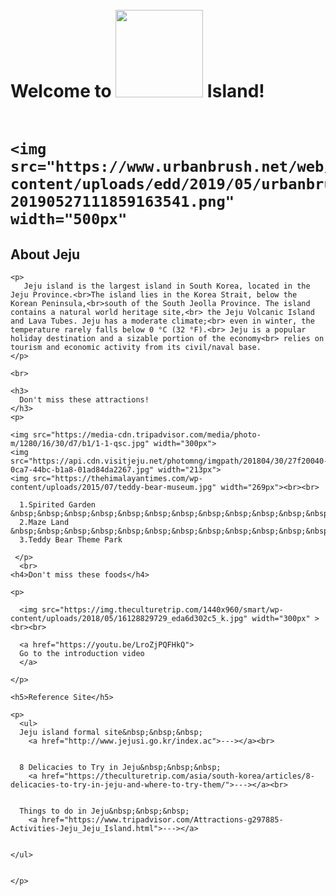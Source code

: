 <!DOCTYPE html>
<html>
  <head>
    <meta charset="utf-8">
    <link rel="stylesheet" type="text/css" href="style.css">
    <title>Jeju Island introduction site</title>
  </head>

<body>
  
  <h1>
    <br>
    Welcome to <img src="https://upload.wikimedia.org/wikipedia/en/thumb/b/bd/Logo_of_Jeju_Province%2C_South_Korea.svg/1200px-Logo_of_Jeju_Province%2C_South_Korea.svg.png" width="140px"> Island!<br><br>
    
    <img src="https://www.urbanbrush.net/web/wp-content/uploads/edd/2019/05/urbanbrush-20190527111859163541.png" width="500px"
    
  </h1>
    
  <h2>
    About Jeju  
  </h2>
    
    <p>
       Jeju island is the largest island in South Korea, located in the Jeju Province.<br>The island lies in the Korea Strait, below the Korean Peninsula,<br>south of the South Jeolla Province. The island contains a natural world heritage site,<br> the Jeju Volcanic Island and Lava Tubes. Jeju has a moderate climate;<br> even in winter, the temperature rarely falls below 0 °C (32 °F).<br> Jeju is a popular holiday destination and a sizable portion of the economy<br> relies on tourism and economic activity from its civil/naval base.
    </p>
    
</body>
  
  <body1>
    
    <br>
    
    <h3>
      Don't miss these attractions!
    </h3>
    <p>
      
    <img src="https://media-cdn.tripadvisor.com/media/photo-m/1280/16/30/d7/b1/1-1-qsc.jpg" width="300px">
    <img src="https://api.cdn.visitjeju.net/photomng/imgpath/201804/30/27f20040-0ca7-44bc-b1a8-01ad84da2267.jpg" width="213px">
    <img src="https://thehimalayantimes.com/wp-content/uploads/2015/07/teddy-bear-museum.jpg" width="269px"><br><br>
      
      1.Spirited Garden &nbsp;&nbsp;&nbsp;&nbsp;&nbsp;&nbsp;&nbsp;&nbsp;&nbsp;&nbsp;&nbsp;&nbsp;&nbsp;&nbsp;&nbsp;&nbsp;&nbsp;&nbsp;&nbsp;&nbsp;&nbsp;&nbsp;&nbsp;&nbsp;&nbsp;&nbsp;&nbsp;&nbsp;&nbsp;&nbsp;&nbsp;&nbsp;&nbsp;&nbsp;&nbsp;&nbsp;&nbsp;
      2.Maze Land &nbsp;&nbsp;&nbsp;&nbsp;&nbsp;&nbsp;&nbsp;&nbsp;&nbsp;&nbsp;&nbsp;&nbsp;&nbsp;&nbsp;&nbsp;&nbsp;&nbsp;&nbsp;&nbsp;&nbsp;&nbsp;&nbsp;&nbsp;&nbsp;&nbsp;&nbsp;&nbsp;&nbsp;&nbsp;&nbsp;&nbsp;&nbsp;&nbsp;
      3.Teddy Bear Theme Park
      
     </p>
      <br>  
    <h4>Don't miss these foods</h4>
    
    <p>
 
      <img src="https://img.theculturetrip.com/1440x960/smart/wp-content/uploads/2018/05/16128829729_eda6d302c5_k.jpg" width="300px" ><br><br>
      
      <a href="https://youtu.be/LroZjPQFHkQ">
      Go to the introduction video
      </a>
      
    </p>
      
    <h5>Reference Site</h5>
    
    <p>
      <ul>
      Jeju island formal site&nbsp;&nbsp;&nbsp;
        <a href="http://www.jejusi.go.kr/index.ac">---></a><br>
     
        
      8 Delicacies to Try in Jeju&nbsp;&nbsp;&nbsp;
        <a href="https://theculturetrip.com/asia/south-korea/articles/8-delicacies-to-try-in-jeju-and-where-to-try-them/">---></a><br>
      
        
      Things to do in Jeju&nbsp;&nbsp;&nbsp;
        <a href="https://www.tripadvisor.com/Attractions-g297885-Activities-Jeju_Jeju_Island.html">---></a>
     
        
    </ul>
      
     
    </p>
    
</body1>
